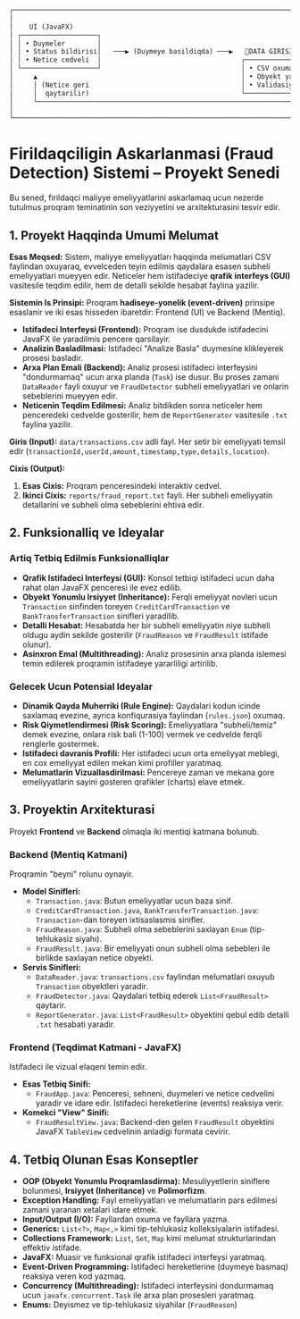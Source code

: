 ```markdown
┌──────────────────────────────────────────────────────────────────────────────────────────────────────────────────────────────────────────┐
│                                                                                                                                          │
│    UI (JavaFX)                                                                                                                           |
│ ┌───────────────────┐                                                                                                                    │
│ │ • Duymeler        │                                                                                                                    │
│ │ • Status bildirisi│   ───▶ (Duymeye basildiqda) ───▶   📄DATA GIRISI     ───▶     🔍 ANALIZ    ───▶     📋HESABAT                   │
│ │ • Netice cedveli  │                                   ┌─────────────────┐     ┌─────────────────┐     ┌──────────────────┐             │
│ └───────────────────┘                                   │ • CSV oxuma     │     │ • Qayda tetbiqi │     │ • Sebeblerle     │             │
│     ▲                                                   │ • Obyekt yaratma│     │ • Sebeb teyini  │     │   birlikde fayla │             │
│     │ (Netice geri                                      │ • Validasiya    │     │ • Anomaly askar │     │   yazma          │             │
│     │  qaytarilir)                                      └─────────────────┘     └─────────────────┘     └──────────────────┘             │
│     └──────────────────────────────────────────────────────────────────────────────────────────────────────────────┤                     |
│                                                                                                                                          │
└──────────────────────────────────────────────────────────────────────────────────────────────────────────────────────────────────────────┘
```

# Firildaqciligin Askarlanmasi (Fraud Detection) Sistemi – Proyekt Senedi

Bu sened, firildaqci maliyye emeliyyatlarini askarlamaq ucun nezerde tutulmus proqram teminatinin son veziyyetini ve arxitekturasini tesvir edir.

## 1. Proyekt Haqqinda Umumi Melumat

**Esas Meqsed:**
Sistem, maliyye emeliyyatları haqqinda melumatlari CSV faylindan oxuyaraq, evvelceden teyin edilmis qaydalara esasen subheli emeliyyatlari mueyyen edir. Neticeler hem istifadeciye **qrafik interfeys (GUI)** vasitesile teqdim edilir, hem de detalli sekilde hesabat faylina yazilir.

**Sistemin Is Prinsipi:**
Proqram **hadiseye-yonelik (event-driven)** prinsipe esaslanir ve iki esas hisseden ibaretdir: Frontend (UI) ve Backend (Mentiq).

- **Istifadeci Interfeysi (Frontend):** Proqram ise dusdukde istifadecini JavaFX ile yaradilmis pencere qarsilayir.
- **Analizin Basladilmasi:** Istifadeci "Analize Basla" duymesine klikleyerek prosesi basladir.
- **Arxa Plan Emali (Backend):** Analiz prosesi istifadeci interfeysini "dondurmamaq" ucun arxa planda (`Task`) ise dusur. Bu proses zamani `DataReader` fayli oxuyur ve `FraudDetector` subheli emeliyyatlari ve onlarin sebeblerini mueyyen edir.
- **Neticenin Teqdim Edilmesi:** Analiz bitdikden sonra neticeler hem penceredeki cedvelde gosterilir, hem de `ReportGenerator` vasitesile `.txt` faylina yazilir.

**Giris (Input):**
`data/transactions.csv` adli fayl. Her setir bir emeliyyati temsil edir (`transactionId,userId,amount,timestamp,type,details,location`).

**Cixis (Output):**

1.  **Esas Cixis:** Proqram penceresindeki interaktiv cedvel.
2.  **Ikinci Cixis:** `reports/fraud_report.txt` fayli. Her subheli emeliyyatin detallarini ve subheli olma sebeblerini ehtiva edir.

## 2. Funksionalliq ve Ideyalar

### Artiq Tetbiq Edilmis Funksionalliqlar

- **Qrafik Istifadeci Interfeysi (GUI):** Konsol tetbiqi istifadeci ucun daha rahat olan JavaFX penceresi ile evez edilib.
- **Obyekt Yonumlu Irsiyyet (Inheritance):** Ferqli emeliyyat novleri ucun `Transaction` sinfinden toreyen `CreditCardTransaction` ve `BankTransferTransaction` sinifleri yaradilib.
- **Detalli Hesabat:** Hesabatda her bir subheli emeliyyatin niye subheli oldugu aydin sekilde gosterilir (`FraudReason` ve `FraudResult` istifade olunur).
- **Asinxron Emal (Multithreading):** Analiz prosesinin arxa planda islemesi temin edilerek proqramin istifadeye yararliligi artirilib.

### Gelecek Ucun Potensial Ideyalar

- **Dinamik Qayda Muherriki (Rule Engine):** Qaydalari kodun icinde saxlamaq evezine, ayrica konfiqurasiya faylindan (`rules.json`) oxumaq.
- **Risk Qiymetlendirmesi (Risk Scoring):** Emeliyyatlara "subheli/temiz" demek evezine, onlara risk bali (1-100) vermek ve cedvelde ferqli renglerle gostermek.
- **Istifadeci davranis Profili:** Her istifadeci ucun orta emeliyyat meblegi, en cox emeliyyat edilen mekan kimi profiller yaratmaq.
- **Melumatlarin Vizuallasdirilmasi:** Pencereye zaman ve mekana gore emeliyyatlarin sayini gosteren qrafikler (charts) elave etmek.

## 3. Proyektin Arxitekturasi

Proyekt **Frontend** ve **Backend** olmaqla iki mentiqi katmana bolunub.

### Backend (Mentiq Katmani)

Proqramin "beyni" rolunu oynayir.

- **Model Sinifleri:**
  - `Transaction.java`: Butun emeliyyatlar ucun baza sinif.
  - `CreditCardTransaction.java`, `BankTransferTransaction.java`: `Transaction`-dan toreyen ixtisaslasmis sinifler.
  - `FraudReason.java`: Subheli olma sebeblerini saxlayan `Enum` (tip-tehlukəsiz siyahı).
  - `FraudResult.java`: Bir emeliyyati onun subheli olma sebebleri ile birlikde saxlayan netice obyekti.
- **Servis Sinifleri:**
  - `DataReader.java`: `transactions.csv` faylindan melumatlari oxuyub `Transaction` obyektleri yaradir.
  - `FraudDetector.java`: Qaydalari tetbiq ederek `List<FraudResult>` qaytarir.
  - `ReportGenerator.java`: `List<FraudResult>` obyektini qebul edib detalli `.txt` hesabati yaradir.

### Frontend (Teqdimat Katmani - JavaFX)

Istifadeci ile vizual elaqeni temin edir.

- **Esas Tetbiq Sinifi:**
  - `FraudApp.java`: Penceresi, sehneni, duymeleri ve netice cedvelini yaradir ve idare edir. Istifadeci hereketlerine (events) reaksiya verir.
- **Komekci "View" Sinifi:**
  - `FraudResultView.java`: Backend-den gelen `FraudResult` obyektini JavaFX `TableView` cedvelinin anladigi formata cevirir.

## 4. Tetbiq Olunan Esas Konseptler

- **OOP (Obyekt Yonumlu Proqramlasdirma):** Mesuliyyetlerin siniflere bolunmesi, **Irsiyyet (Inheritance)** ve **Polimorfizm**.
- **Exception Handling:** Fayl emeliyyatları ve melumatlarin pars edilmesi zamani yaranan xetalari idare etmek.
- **Input/Output (I/O):** Fayllardan oxuma ve fayllara yazma.
- **Generics:** `List<?>`, `Map<,>` kimi tip-tehlukəsiz kolleksiyalarin istifadesi.
- **Collections Framework:** `List`, `Set`, `Map` kimi melumat strukturlarindan effektiv istifade.
- **JavaFX:** Muasir ve funksional qrafik istifadeci interfeysi yaratmaq.
- **Event-Driven Programming:** Istifadeci hereketlerine (duymeye basmaq) reaksiya veren kod yazmaq.
- **Concurrency (Multithreading):** Istifadeci interfeysini dondurmamaq ucun `javafx.concurrent.Task` ile arxa plan prosesleri yaratmaq.
- **Enums:** Deyismez ve tip-tehlukəsiz siyahilar (`FraudReason`)